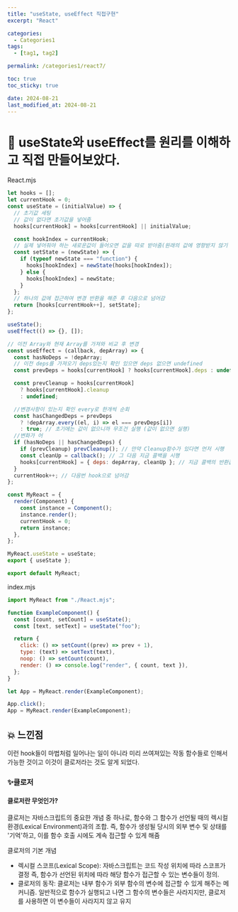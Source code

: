 ```yaml
---
title: "useState, useEffect 직접구현"
excerpt: "React"

categories:
  - Categories1
tags:
  - [tag1, tag2]

permalink: /categories1/react7/

toc: true
toc_sticky: true

date: 2024-08-21
last_modified_at: 2024-08-21
---
```


# 🌟 useState와 useEffect를 원리를 이해하고 직접 만들어보았다.

React.mjs

```js
let hooks = [];
let currentHook = 0;
const useState = (initialValue) => {
  // 초기값 세팅
  // 값이 없다면 초기값을 넣어줌
  hooks[currentHook] = hooks[currentHook] || initialValue;

  const hookIndex = currentHook;
  // 실제 넣어줘야 하는 새로운값이 들어오면 값을 따로 받아줌(원래의 값에 영향받지 않기 위해서)
  const setState = (newState) => {
    if (typeof newState === "function") {
      hooks[hookIndex] = newState(hooks[hookIndex]);
    } else {
      hooks[hookIndex] = newState;
    }
  };
  // 하나의 값에 접근하여 변경 반환을 해준 후 다음으로 넘어감
  return [hooks[currentHook++], setState];
};

useState();
useEffect(() => {}, []);

// 이전 Array와 현재 Array를 가져와 비교 후 변경
const useEffect = (callback, depArray) => {
  const hasNoDeps = !depArray;
  // 이전 deps를 가져오기 deps있는지 확인 있으면 deps 없으면 undefined
  const prevDeps = hooks[currentHook] ? hooks[currentHook].deps : undefined;

  const prevCleanup = hooks[currentHook]
    ? hooks[currentHook].cleanup
    : undefined;

  //변경사항이 있는지 확인 every로 한개씩 순회
  const hasChangedDeps = prevDeps
    ? !depArray.every((el, i) => el === prevDeps[i])
    : true; // 초기에는 값이 없으니까 무조건 실행 (값이 없으면 실행)
  //변화가 어
  if (hasNoDeps || hasChangedDeps) {
    if (prevCleanup) prevCleanup(); // 만약 Cleanup함수가 있다면 먼저 시행
    const cleanUp = callback(); // 그 다음 지금 콜백을 시행
    hooks[currentHook] = { deps: depArray, cleanUp }; // 지금 콜백의 반환값을 다음 시행될 때는 적용되도록 넣어줌
  }
  currentHook++; // 다음번 hook으로 넘어감
};

const MyReact = {
  render(Component) {
    const instance = Component();
    instance.render();
    currentHook = 0;
    return instance;
  },
};

MyReact.useState = useState;
export { useState };

export default MyReact;
```

index.mjs

```js
import MyReact from "./React.mjs";

function ExampleComponent() {
  const [count, setCount] = useState();
  const [text, setText] = useState("foo");

  return {
    click: () => setCount((prev) => prev + 1),
    type: (text) => setText(text),
    noop: () => setCount(count),
    render: () => console.log("render", { count, text }),
  };
}

let App = MyReact.render(ExampleComponent);

App.click();
App = MyReact.render(ExampleComponent);
```

## 💥 느낀점

이런 hook들이 마법처럼 일어나는 일이 아니라 미리 쓰여져있는 작동 함수들로 인해서 가능한 것이고
이것이 클로저라는 것도 알게 되었다.

### ✨클로저

#### 클로저란 무엇인가?

클로저는 자바스크립트의 중요한 개념 중 하나로, 함수와 그 함수가 선언될 때의 렉시컬 환경(Lexical Environment)과의 조합. 즉, 함수가 생성될 당시의 외부 변수 및 상태를 '기억'하고, 이를 함수 호출 시에도 계속 접근할 수 있게 해줌

클로저의 기본 개념

- 렉시컬 스코프(Lexical Scope): 자바스크립트는 코드 작성 위치에 따라 스코프가 결정 즉, 함수가 선언된 위치에 따라 해당 함수가 접근할 수 있는 변수들이 정의.
- 클로저의 동작: 클로저는 내부 함수가 외부 함수의 변수에 접근할 수 있게 해주는 메커니즘. 일반적으로 함수가 실행되고 나면 그 함수의 변수들은 사라지지만, 클로저를 사용하면 이 변수들이 사라지지 않고 유지
